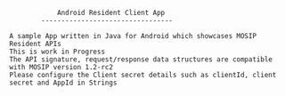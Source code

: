 				Android Resident Client App
			---------------------------------

	A sample App written in Java for Android which showcases MOSIP Resident APIs
	This is work in Progress
	The API signature, request/response data structures are compatible with MOSIP version 1.2-rc2
	Please configure the Client secret details such as clientId, client secret and AppId in Strings
	